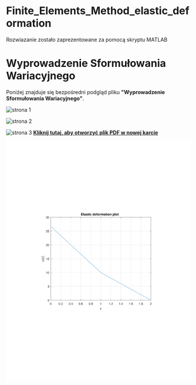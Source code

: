 # Finite_Elements_Method_elastic_deformation
Rozwiazanie zostało zaprezentowane za pomocą skryptu MATLAB
# Wyprowadzenie Sformułowania Wariacyjnego

Poniżej znajduje się bezpośredni podgląd pliku **"Wyprowadzenie Sformułowania Wariacyjnego"**.

![strona 1](images/wyprowadzenie_sformułowania_wariacyjnego-1.png)

![strona 2](images/wyprowadzenie_sformułowania_wariacyjnego-2.png)

![strona 3](images/wyprowadzenie_sformułowania_wariacyjnego-3.png)
[**Kliknij tutaj, aby otworzyć plik PDF w nowej karcie**](./wyprowadzenie_sformułowania_wariacyjnego.pdf)


![n10](images/elastic_deformation_plot_(n-10)-1.png)

